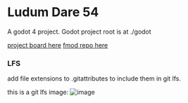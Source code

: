 # Ludum Dare 54

A godot 4 project. Godot project root is at ./godot

[project board here](https://trello.com/b/SRqaRI8K/ludum-dare-54)
[fmod repo here](https://github.com/dsmiller95/ludum-dare-54-fmod)




### LFS 

add file extensions to .gitattributes to include them in git lfs.

this is a git lfs image:
![image](lfs-image.png)
